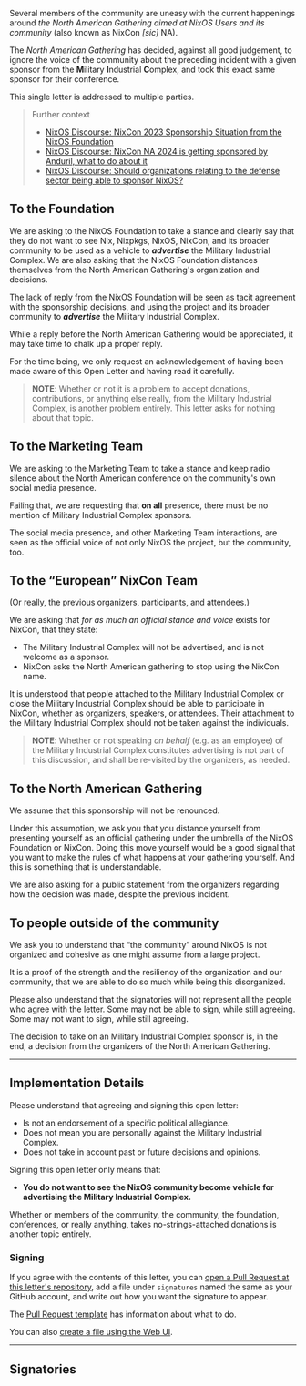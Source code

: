 Several members of the community are uneasy with the current happenings around *the North American Gathering aimed at NixOS Users and its community* (also known as NixCon *[sic]* NA).

The *North American Gathering* has decided, against all good judgement, to ignore the voice of the community about the preceding incident with a given sponsor from the **M**ilitary **I**ndustrial **C**omplex, and took this exact same sponsor for their conference.

This single letter is addressed to multiple parties.

> Further context
> 
>  * [NixOS Discourse: NixCon 2023 Sponsorship Situation from the NixOS Foundation](https://discourse.nixos.org/t/nixcon-2023-sponsorship-situation-from-the-nixos-foundation/33583)
>  * [NixOS Discourse: NixCon NA 2024 is getting sponsored by Anduril, what to do about it](https://discourse.nixos.org/t/nixcon-na-2024-is-getting-sponsored-by-anduril-what-to-do-about-it/41258)
>  * [NixOS Discourse: Should organizations relating to the defense sector being able to sponsor NixOS? ](https://discourse.nixos.org/t/should-organizations-relating-to-the-defense-sector-being-able-to-sponsor-nixos/41252)


## To the Foundation

We are asking to the NixOS Foundation to take a stance and clearly say that they do not want to see Nix, Nixpkgs, NixOS, NixCon, and its broader community to be used as a vehicle to ***advertise*** the Military Industrial Complex.
We are also asking that the NixOS Foundation distances themselves from the North American Gathering's organization and decisions.

The lack of reply from the NixOS Foundation will be seen as tacit agreement with the sponsorship decisions, and using the project and its broader community to ***advertise*** the Military Industrial Complex.

While a reply before the North American Gathering would be appreciated, it may take time to chalk up a proper reply.

For the time being, we only request an acknowledgement of having been made aware of this Open Letter and having read it carefully.

> **NOTE**: Whether or not it is a problem to accept donations, contributions, or anything else really, from the Military Industrial Complex, is another problem entirely.
> This letter asks for nothing about that topic.


## To the Marketing Team

We are asking to the Marketing Team to take a stance and keep radio silence about the North American conference on the community's own social media presence.

Failing that, we are requesting that **on all** presence, there must be no mention of Military Industrial Complex sponsors.

The social media presence, and other Marketing Team interactions, are seen as the official voice of not only NixOS the project, but the community, too.


## To the “European” NixCon Team

(Or really, the previous organizers, participants, and attendees.)

We are asking that *for as much an official stance and voice* exists for NixCon, that they state:

 - The Military Industrial Complex will not be advertised, and is not welcome as a sponsor.
 - NixCon asks the North American gathering to stop using the NixCon name.

It is understood that people attached to the Military Industrial Complex or close the Military Industrial Complex should be able to participate in NixCon, whether as organizers, speakers, or attendees.
Their attachment to the Military Industrial Complex should not be taken against the individuals.

> **NOTE**: Whether or not speaking *on behalf* (e.g. as an employee) of the Military Industrial Complex constitutes advertising is not part of this discussion, and shall be re-visited by the organizers, as needed.


## To the North American Gathering

We assume that this sponsorship will not be renounced.

Under this assumption, we ask you that you distance yourself from presenting yourself as an official gathering under the umbrella of the NixOS Foundation or NixCon.
Doing this move yourself would be a good signal that you want to make the rules of what happens at your gathering yourself.
And this is something that is understandable.

We are also asking for a public statement from the organizers regarding how the decision was made, despite the previous incident.


## To people outside of the community

We ask you to understand that “the community” around NixOS is not organized and cohesive as one might assume from a large project.

It is a proof of the strength and the resiliency of the organization and our community, that we are able to do so much while being this disorganized.

Please also understand that the signatories will not represent all the people who agree with the letter.
Some may not be able to sign, while still agreeing.
Some may not want to sign, while still agreeing.

The decision to take on an Military Industrial Complex sponsor is, in the end, a decision from the organizers of the North American Gathering.


* * *

## Implementation Details

Please understand that agreeing and signing this open letter:

 - Is not an endorsement of a specific political allegiance.
 - Does not mean you are personally against the Military Industrial Complex.
 - Does not take in account past or future decisions and opinions.

Signing this open letter only means that:

 * **You do not want to see the NixOS community become vehicle for advertising the Military Industrial Complex.**

Whether or members of the community, the community, the foundation, conferences, or really anything, takes no-strings-attached donations is another topic entirely.


### Signing

If you agree with the contents of this letter, you can [open a Pull Request at this letter's repository](https://github.com/NixOS-Users-Against-MIC-Sponsorship/NixOS-Users-Against-MIC-Sponsorship.github.io/pulls), add a file under `signatures` named the same as your GitHub account, and write out how you want the signature to appear.

The [Pull Request template](https://github.com/NixOS-Users-Against-MIC-Sponsorship/NixOS-Users-Against-MIC-Sponsorship.github.io/blob/letter/.github/PULL_REQUEST_TEMPLATE.md) has information about what to do.

You can also [create a file using the Web UI](https://github.com/NixOS-Users-Against-MIC-Sponsorship/NixOS-Users-Against-MIC-Sponsorship.github.io/new/letter/signatures/).


* * *

## Signatories

<!-- ... -->
